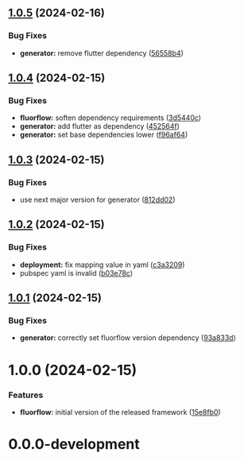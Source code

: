 ## [1.0.5](https://github.com/smartive/fluorflow/compare/v1.0.4...v1.0.5) (2024-02-16)


### Bug Fixes

* **generator:** remove flutter dependency ([56558b4](https://github.com/smartive/fluorflow/commit/56558b41a50a0142020d09336f7f940c2c176445))

## [1.0.4](https://github.com/smartive/fluorflow/compare/v1.0.3...v1.0.4) (2024-02-15)


### Bug Fixes

* **fluorflow:** soften dependency requirements ([3d5440c](https://github.com/smartive/fluorflow/commit/3d5440c205404bd36fbe06ed3f769342c2b23031))
* **generator:** add flutter as dependency ([452564f](https://github.com/smartive/fluorflow/commit/452564f626660c0ff4c9f86a35bfee32a4219819))
* **generator:** set base dependencies lower ([f96af64](https://github.com/smartive/fluorflow/commit/f96af6443440296313e5c39aaab8630f83d223e4))

## [1.0.3](https://github.com/smartive/fluorflow/compare/v1.0.2...v1.0.3) (2024-02-15)


### Bug Fixes

* use next major version for generator ([812dd02](https://github.com/smartive/fluorflow/commit/812dd0282cc0aaea10b213bbd527e5c4f4cf5c5b))

## [1.0.2](https://github.com/smartive/fluorflow/compare/v1.0.1...v1.0.2) (2024-02-15)


### Bug Fixes

* **deployment:** fix mapping value in yaml ([c3a3209](https://github.com/smartive/fluorflow/commit/c3a3209b044d3330d97d2e018b690484e5d4a821))
* pubspec yaml is invalid ([b03e78c](https://github.com/smartive/fluorflow/commit/b03e78cb8b93a181c6863f65811699bdacc8f20a))

## [1.0.1](https://github.com/smartive/fluorflow/compare/v1.0.0...v1.0.1) (2024-02-15)


### Bug Fixes

* **generator:** correctly set fluorflow version dependency ([93a833d](https://github.com/smartive/fluorflow/commit/93a833d0a147b765267fd1948e9eed08148db0e9))

# 1.0.0 (2024-02-15)


### Features

* **fluorflow:** initial version of the released framework ([15e8fb0](https://github.com/smartive/fluorflow/commit/15e8fb0bc906c211726e9e89a77380bcbd47b2f8))

# 0.0.0-development

